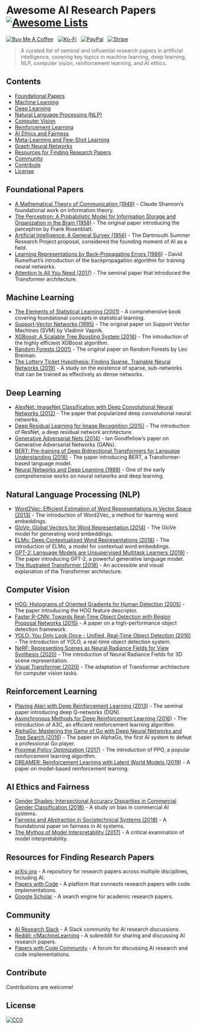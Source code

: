 # Awesome AI Research Papers [![Awesome Lists](https://srv-cdn.himpfen.io/badges/awesome-lists/awesomelists-flat.svg)](https://github.com/awesomelistsio/awesome)

[![Buy Me A Coffee](https://srv-cdn.himpfen.io/badges/buymeacoffee/buymeacoffee-flat.svg)](https://tinyurl.com/2h9aktmd) &nbsp; [![Ko-Fi](https://srv-cdn.himpfen.io/badges/kofi/kofi-flat.svg)](https://tinyurl.com/d4xnrptz) &nbsp; [![PayPal](https://srv-cdn.himpfen.io/badges/paypal/paypal-flat.svg)](https://tinyurl.com/mr22naua) &nbsp; [![Stripe](https://srv-cdn.himpfen.io/badges/stripe/stripe-flat.svg)](https://tinyurl.com/e8ymxdw3)

> A curated list of seminal and influential research papers in artificial intelligence, covering key topics in machine learning, deep learning, NLP, computer vision, reinforcement learning, and AI ethics.

## Contents

- [Foundational Papers](#foundational-papers)
- [Machine Learning](#machine-learning)
- [Deep Learning](#deep-learning)
- [Natural Language Processing (NLP)](#natural-language-processing-nlp)
- [Computer Vision](#computer-vision)
- [Reinforcement Learning](#reinforcement-learning)
- [AI Ethics and Fairness](#ai-ethics-and-fairness)
- [Meta-Learning and Few-Shot Learning](#meta-learning-and-few-shot-learning)
- [Graph Neural Networks](#graph-neural-networks)
- [Resources for Finding Research Papers](#resources-for-finding-research-papers)
- [Community](#community)
- [Contribute](#contribute)
- [License](#license)

## Foundational Papers

- [A Mathematical Theory of Communication (1948)](https://ieeexplore.ieee.org/document/6773024) - Claude Shannon’s foundational work on information theory.
- [The Perceptron: A Probabilistic Model for Information Storage and Organization in the Brain (1958)](https://psycnet.apa.org/doi/10.1037/h0042519) - The original paper introducing the perceptron by Frank Rosenblatt.
- [Artificial Intelligence: A General Survey (1956)](https://www.dartmouth.edu/~ai50/homepage.html) - The Dartmouth Summer Research Project proposal, considered the founding moment of AI as a field.
- [Learning Representations by Back-Propagating Errors (1986)](https://www.nature.com/articles/323533a0) - David Rumelhart’s introduction of the backpropagation algorithm for training neural networks.
- [Attention Is All You Need (2017)](https://arxiv.org/abs/1706.03762) - The seminal paper that introduced the Transformer architecture.

## Machine Learning

- [The Elements of Statistical Learning (2001)](https://hastie.su.domains/ElemStatLearn/) - A comprehensive book covering foundational concepts in statistical learning.
- [Support-Vector Networks (1995)](https://link.springer.com/article/10.1007/BF00994018) - The original paper on Support Vector Machines (SVM) by Vladimir Vapnik.
- [XGBoost: A Scalable Tree Boosting System (2016)](https://arxiv.org/abs/1603.02754) - The introduction of the highly efficient XGBoost algorithm.
- [Random Forests (2001)](https://link.springer.com/article/10.1023/A:1010933404324) - The original paper on Random Forests by Leo Breiman.
- [The Lottery Ticket Hypothesis: Finding Sparse, Trainable Neural Networks (2019)](https://arxiv.org/abs/1803.03635) - A study on the existence of sparse, sub-networks that can be trained as effectively as dense networks.

## Deep Learning

- [AlexNet: ImageNet Classification with Deep Convolutional Neural Networks (2012)](https://dl.acm.org/doi/10.1145/3065386) - The paper that popularized deep convolutional neural networks.
- [Deep Residual Learning for Image Recognition (2015)](https://arxiv.org/abs/1512.03385) - The introduction of ResNet, a deep residual network architecture.
- [Generative Adversarial Nets (2014)](https://arxiv.org/abs/1406.2661) - Ian Goodfellow’s paper on Generative Adversarial Networks (GANs).
- [BERT: Pre-training of Deep Bidirectional Transformers for Language Understanding (2018)](https://arxiv.org/abs/1810.04805) - The paper introducing BERT, a Transformer-based language model.
- [Neural Networks and Deep Learning (1989)](https://www.nature.com/articles/323533a0) - One of the early comprehensive works on neural networks and deep learning.

## Natural Language Processing (NLP)

- [Word2Vec: Efficient Estimation of Word Representations in Vector Space (2013)](https://arxiv.org/abs/1301.3781) - The introduction of Word2Vec, a method for learning word embeddings.
- [GloVe: Global Vectors for Word Representation (2014)](https://nlp.stanford.edu/pubs/glove.pdf) - The GloVe model for generating word embeddings.
- [ELMo: Deep Contextualized Word Representations (2018)](https://arxiv.org/abs/1802.05365) - The introduction of ELMo, a model for contextual word embeddings.
- [GPT-2: Language Models are Unsupervised Multitask Learners (2019)](https://cdn.openai.com/better-language-models/language_models_are_unsupervised_multitask_learners.pdf) - The paper introducing GPT-2, a powerful generative language model.
- [The Illustrated Transformer (2018)](https://jalammar.github.io/illustrated-transformer/) - An accessible and visual explanation of the Transformer architecture.

## Computer Vision

- [HOG: Histograms of Oriented Gradients for Human Detection (2005)](https://ieeexplore.ieee.org/document/1467360) - The paper introducing the HOG feature descriptor.
- [Faster R-CNN: Towards Real-Time Object Detection with Region Proposal Networks (2015)](https://arxiv.org/abs/1506.01497) - A paper on a high-performance object detection framework.
- [YOLO: You Only Look Once - Unified, Real-Time Object Detection (2016)](https://arxiv.org/abs/1506.02640) - The introduction of YOLO, a real-time object detection system.
- [NeRF: Representing Scenes as Neural Radiance Fields for View Synthesis (2020)](https://arxiv.org/abs/2003.08934) - The introduction of Neural Radiance Fields for 3D scene representation.
- [Visual Transformer (2020)](https://arxiv.org/abs/2010.11929) - The adaptation of Transformer architecture for computer vision tasks.

## Reinforcement Learning

- [Playing Atari with Deep Reinforcement Learning (2013)](https://arxiv.org/abs/1312.5602) - The seminal paper introducing deep Q-networks (DQN).
- [Asynchronous Methods for Deep Reinforcement Learning (2016)](https://arxiv.org/abs/1602.01783) - The introduction of A3C, an efficient reinforcement learning algorithm.
- [AlphaGo: Mastering the Game of Go with Deep Neural Networks and Tree Search (2016)](https://www.nature.com/articles/nature16961) - The paper on AlphaGo, the first AI system to defeat a professional Go player.
- [Proximal Policy Optimization (2017)](https://arxiv.org/abs/1707.06347) - The introduction of PPO, a popular reinforcement learning algorithm.
- [DREAMER: Reinforcement Learning with Latent World Models (2019)](https://arxiv.org/abs/1912.01603) - A paper on model-based reinforcement learning.

## AI Ethics and Fairness

- [Gender Shades: Intersectional Accuracy Disparities in Commercial Gender Classification (2018)](https://proceedings.mlr.press/v81/buolamwini18a.html) - A study on bias in commercial AI systems.
- [Fairness and Abstraction in Sociotechnical Systems (2018)](https://dl.acm.org/doi/10.1145/3287560.3287598) - A foundational paper on fairness in AI systems.
- [The Mythos of Model Interpretability (2017)](https://dl.acm.org/doi/10.1145/3236386.3241340) - A critical examination of model interpretability.

## Resources for Finding Research Papers

- [arXiv.org](https://arxiv.org/) - A repository for research papers across multiple disciplines, including AI.
- [Papers with Code](https://paperswithcode.com/) - A platform that connects research papers with code implementations.
- [Google Scholar](https://scholar.google.com/) - A search engine for academic research papers.

## Community

- [AI Research Slack](https://ai-research.slack.com/) - A Slack community for AI research discussions.
- [Reddit: r/MachineLearning](https://www.reddit.com/r/MachineLearning/) - A subreddit for sharing and discussing AI research papers.
- [Papers with Code Community](https://discuss.paperswithcode.com/) - A forum for discussing AI research and code implementations.

## Contribute

Contributions are welcome!

## License

[![CC0](https://mirrors.creativecommons.org/presskit/buttons/88x31/svg/by-sa.svg)](http://creativecommons.org/licenses/by-sa/4.0/)
